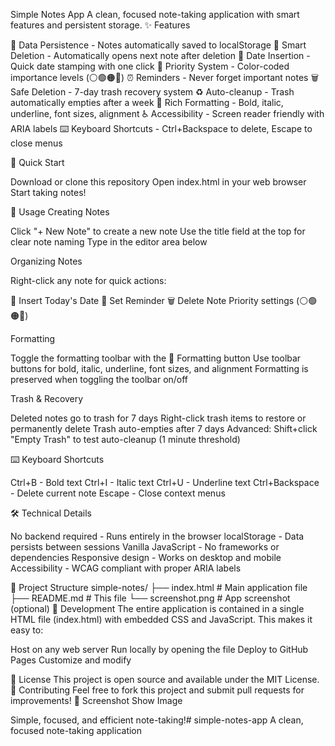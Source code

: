 Simple Notes App
A clean, focused note-taking application with smart features and persistent storage.
✨ Features

💾 Data Persistence - Notes automatically saved to localStorage
🔄 Smart Deletion - Automatically opens next note after deletion
📅 Date Insertion - Quick date stamping with one click
🎨 Priority System - Color-coded importance levels (⚪🟢🟠🔴)
⏰ Reminders - Never forget important notes
🗑️ Safe Deletion - 7-day trash recovery system
♻️ Auto-cleanup - Trash automatically empties after a week
🎨 Rich Formatting - Bold, italic, underline, font sizes, alignment
♿ Accessibility - Screen reader friendly with ARIA labels
⌨️ Keyboard Shortcuts - Ctrl+Backspace to delete, Escape to close menus

🚀 Quick Start

Download or clone this repository
Open index.html in your web browser
Start taking notes!

📱 Usage
Creating Notes

Click "+ New Note" to create a new note
Use the title field at the top for clear note naming
Type in the editor area below

Organizing Notes

Right-click any note for quick actions:

📅 Insert Today's Date
🔔 Set Reminder
🗑️ Delete Note
Priority settings (⚪🟢🟠🔴)



Formatting

Toggle the formatting toolbar with the 📝 Formatting button
Use toolbar buttons for bold, italic, underline, font sizes, and alignment
Formatting is preserved when toggling the toolbar on/off

Trash & Recovery

Deleted notes go to trash for 7 days
Right-click trash items to restore or permanently delete
Trash auto-empties after 7 days
Advanced: Shift+click "Empty Trash" to test auto-cleanup (1 minute threshold)

⌨️ Keyboard Shortcuts

Ctrl+B - Bold text
Ctrl+I - Italic text
Ctrl+U - Underline text
Ctrl+Backspace - Delete current note
Escape - Close context menus

🛠️ Technical Details

No backend required - Runs entirely in the browser
localStorage - Data persists between sessions
Vanilla JavaScript - No frameworks or dependencies
Responsive design - Works on desktop and mobile
Accessibility - WCAG compliant with proper ARIA labels

📁 Project Structure
simple-notes/
├── index.html          # Main application file
├── README.md           # This file
└── screenshot.png      # App screenshot (optional)
🔧 Development
The entire application is contained in a single HTML file (index.html) with embedded CSS and JavaScript. This makes it easy to:

Host on any web server
Run locally by opening the file
Deploy to GitHub Pages
Customize and modify

📄 License
This project is open source and available under the MIT License.
🤝 Contributing
Feel free to fork this project and submit pull requests for improvements!
📸 Screenshot
Show Image

Simple, focused, and efficient note-taking!# simple-notes-app
A clean, focused note-taking application
